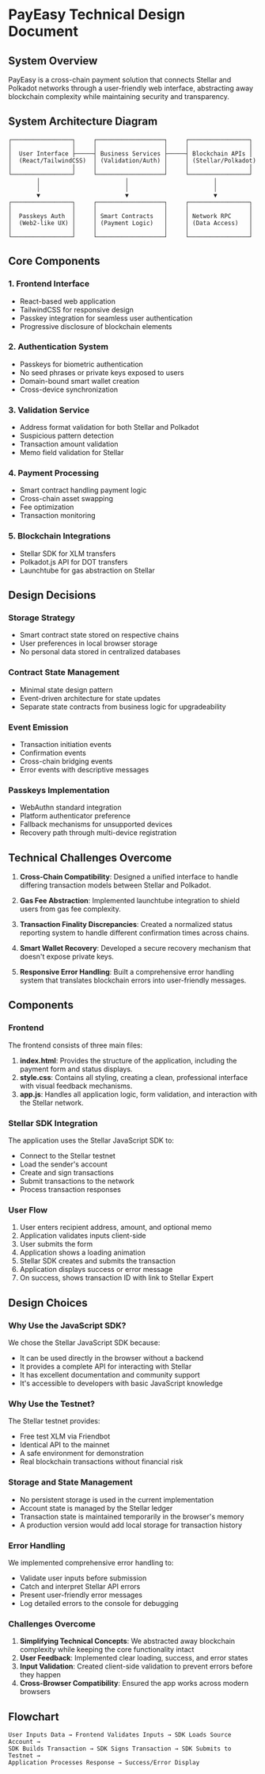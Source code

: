 # PayEasy Technical Design Document

## System Overview
PayEasy is a cross-chain payment solution that connects Stellar and Polkadot networks through a user-friendly web interface, abstracting away blockchain complexity while maintaining security and transparency.

## System Architecture Diagram
```
┌─────────────────┐     ┌───────────────────┐     ┌─────────────────┐
│                 │     │                   │     │                 │
│  User Interface ├─────┤ Business Services ├─────┤ Blockchain APIs │
│  (React/TailwindCSS)  │ (Validation/Auth) │     │ (Stellar/Polkadot) 
│                 │     │                   │     │                 │
└─────────────────┘     └───────────────────┘     └─────────────────┘
        │                        │                        │
        │                        │                        │
        ▼                        ▼                        ▼
┌─────────────────┐     ┌───────────────────┐     ┌─────────────────┐
│                 │     │                   │     │                 │
│  Passkeys Auth  │     │ Smart Contracts   │     │ Network RPC     │
│  (Web2-like UX) │     │ (Payment Logic)   │     │ (Data Access)   │
│                 │     │                   │     │                 │
└─────────────────┘     └───────────────────┘     └─────────────────┘
```

## Core Components

### 1. Frontend Interface
- React-based web application
- TailwindCSS for responsive design
- Passkey integration for seamless user authentication
- Progressive disclosure of blockchain elements

### 2. Authentication System
- Passkeys for biometric authentication
- No seed phrases or private keys exposed to users
- Domain-bound smart wallet creation
- Cross-device synchronization

### 3. Validation Service
- Address format validation for both Stellar and Polkadot
- Suspicious pattern detection
- Transaction amount validation
- Memo field validation for Stellar

### 4. Payment Processing
- Smart contract handling payment logic
- Cross-chain asset swapping
- Fee optimization
- Transaction monitoring

### 5. Blockchain Integrations
- Stellar SDK for XLM transfers
- Polkadot.js API for DOT transfers
- Launchtube for gas abstraction on Stellar

## Design Decisions

### Storage Strategy
- Smart contract state stored on respective chains
- User preferences in local browser storage
- No personal data stored in centralized databases

### Contract State Management
- Minimal state design pattern
- Event-driven architecture for state updates
- Separate state contracts from business logic for upgradeability

### Event Emission
- Transaction initiation events
- Confirmation events
- Cross-chain bridging events
- Error events with descriptive messages

### Passkeys Implementation
- WebAuthn standard integration
- Platform authenticator preference
- Fallback mechanisms for unsupported devices
- Recovery path through multi-device registration

## Technical Challenges Overcome

1. **Cross-Chain Compatibility**: Designed a unified interface to handle differing transaction models between Stellar and Polkadot.

2. **Gas Fee Abstraction**: Implemented launchtube integration to shield users from gas fee complexity.

3. **Transaction Finality Discrepancies**: Created a normalized status reporting system to handle different confirmation times across chains.

4. **Smart Wallet Recovery**: Developed a secure recovery mechanism that doesn't expose private keys.

5. **Responsive Error Handling**: Built a comprehensive error handling system that translates blockchain errors into user-friendly messages.

## Components

### Frontend

The frontend consists of three main files:

1. **index.html**: Provides the structure of the application, including the payment form and status displays.
2. **style.css**: Contains all styling, creating a clean, professional interface with visual feedback mechanisms.
3. **app.js**: Handles all application logic, form validation, and interaction with the Stellar network.

### Stellar SDK Integration

The application uses the Stellar JavaScript SDK to:
- Connect to the Stellar testnet
- Load the sender's account
- Create and sign transactions
- Submit transactions to the network
- Process transaction responses

### User Flow

1. User enters recipient address, amount, and optional memo
2. Application validates inputs client-side
3. User submits the form
4. Application shows a loading animation
5. Stellar SDK creates and submits the transaction
6. Application displays success or error message
7. On success, shows transaction ID with link to Stellar Expert

## Design Choices

### Why Use the JavaScript SDK?

We chose the Stellar JavaScript SDK because:
- It can be used directly in the browser without a backend
- It provides a complete API for interacting with Stellar
- It has excellent documentation and community support
- It's accessible to developers with basic JavaScript knowledge

### Why Use the Testnet?

The Stellar testnet provides:
- Free test XLM via Friendbot
- Identical API to the mainnet
- A safe environment for demonstration
- Real blockchain transactions without financial risk

### Storage and State Management

- No persistent storage is used in the current implementation
- Account state is managed by the Stellar ledger
- Transaction state is maintained temporarily in the browser's memory
- A production version would add local storage for transaction history

### Error Handling

We implemented comprehensive error handling to:
- Validate user inputs before submission
- Catch and interpret Stellar API errors
- Present user-friendly error messages
- Log detailed errors to the console for debugging

### Challenges Overcome

1. **Simplifying Technical Concepts**: We abstracted away blockchain complexity while keeping the core functionality intact
2. **User Feedback**: Implemented clear loading, success, and error states
3. **Input Validation**: Created client-side validation to prevent errors before they happen
4. **Cross-Browser Compatibility**: Ensured the app works across modern browsers

## Flowchart
```
User Inputs Data → Frontend Validates Inputs → SDK Loads Source Account →
SDK Builds Transaction → SDK Signs Transaction → SDK Submits to Testnet →
Application Processes Response → Success/Error Display
``` 